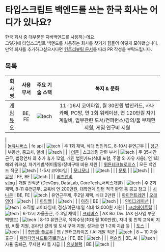 # 타입스크립트 백엔드를 쓰는 한국 회사는 어디가 있나요?

한국 회사 중 대부분은 자바백엔드를 사용하는데요.  
그렇기에 타입스크립트 백엔드를 사용하는 회사를 찾기가 힘들어 이렇게 모아봤습니다.  
만약 회사를 추가하고싶으시다면 [컨트리뷰팅 문서](./CONTRIBUTING.md)를 따라 PR 작성을 부탁드립니다.

## 목록

|                                                 회사명                                                  |                      사용 부서                      |                                     주요 기술 스택                                      |                                                              복지 & 문화                                                              |
| :-----------------------------------------------------------------------------------------------------: | :-------------------------------------------------: | :-------------------------------------------------------------------------------------: | :-----------------------------------------------------------------------------------------------------------------------------------: |
|  [게임듀오](https://gameduo.career.greetinghr.com/ko/introduce#7b1e9a97-5dde-4acb-b86a-1c3f6053bad1fe)  |                         BE, FE                          |          ![tech](https://skillicons.dev/icons?i=ts,nestjs,express&theme=light)          | 11-16시 코어타임, 월 30만원 법인카드, 사내 카페, PC방, 연 1회 워케이션, 연 120만원 자기계발비, 업무관련 도서/컨퍼런스/강의/툴 무제한 지원, 게임 연구비 지원 |
|     
|                                 [놀유니버스](https://nol-universe.com/)                                 |                       fe api                        |           ![tech](https://skillicons.dev/icons?i=ts,nodejs,nest&theme=light)            |                                              주 1회 재택, 식대 법인카드, 8-10시 유연근무                                              |
|                                 [당근](https://about.daangn.com/jobs/)                                  |                부동산, 중고차, 알바                 |          ![tech](https://skillicons.dev/icons?i=ts,nodejs,express&theme=light)          |                                                                                                                                       |
|                                 [더즌](https://dozn.career.greetinghr.com/ko/apply)                                  |                스크래핑 관련 부서                | ![tech](https://skillicons.dev/icons?i=ts,nodejs,express,python,postgresql&theme=light) | 주 35시간 근무, 법정연차 외 추가 휴가 12일, 개인 법인카드(식대 포함, 주말 외 자유 사용), 연 1회 해외 워크샵, 자기계발/취미활동/장비구매 비용 지원 |
|                    [뤼튼테크놀로지스](https://wrtn.career.greetinghr.com/en/career)                     |                  모든 백엔드 직군                   |       ![tech](https://skillicons.dev/icons?i=ts,express,nestjs,mongo&theme=light)       |                                                            1-5시 코어타임                                                             |
|                [모니모니](https://www.monymony.co/d88775ef-388d-417c-9cd4-3510bd2e8133)                 |                                                     |          ![tech](https://skillicons.dev/icons?i=ts,nodejs,graphql&theme=light)          |                                                                                                                                       |
|                            [문토](https://people.munto.kr/nodejs-developer)                             |                                                     |       ![tech](https://skillicons.dev/icons?i=ts,nodejs,nestjs,prisma&theme=light)       |                                                                                                                                       |
|                                     [뮤팟](https://www.mewpot.com)                                      |                       FE, BE                        |              ![tech](https://skillicons.dev/icons?i=ts,nextjs,ruby,rails)               |                                                                                                                                       |
|                   [버즈앤비](https://www.bzznbyd.com/)<br/>[vling](https://vling.net)                   | 개발 전직군 (DevOps, DataLab, CoreTech\_서비스개발) |   ![tech](https://skillicons.dev/icons?i=ts,nodejs,express,graphql,mongo&theme=light)   |                          주 2회 재택, 8-11 유연근무, 교육비 연 200만원, 대학연계 인턴 적극 환영 등 공고 참고                          |
|                             [시나몬](https://cinamoncareers.ninehire.site/)                             |                       BE, FE                        |       ![tech](https://skillicons.dev/icons?i=ts,nestjs,mongo,nextjs&theme=light)        |                                                  유연근무제, 주2일 재택, 식대 2만원                                                   |
|                              [아이언트레인](https://blog.irontrain.co.kr/)                              |   [오래영어](https://www.longedu.co.kr/default/)    |             ![tech](https://skillicons.dev/icons?i=ts,express&theme=light)              |                                                                                                                                       |
|                                   [아임웹](https://recruit.imweb.me)                                    |                                                     |           ![tech](https://skillicons.dev/icons?i=ts,nodejs,nest&theme=light)            |                                                                                                                                       |
|                               [아하](https://www.wanted.co.kr/wd/263476)                                |                         BE                          |          ![tech](https://skillicons.dev/icons?i=ts,nodejs,nestjs&theme=light)           |                                                                                                                                       |
| [인티그레이션](https://medistream.career.greetinghr.com/ko/career#d160b0f9-da73-4881-8e1a-868e24f153f7) |                                                     |              ![tech](https://skillicons.dev/icons?i=ts,nodejs&theme=light)              |                                         조직별 코어타임제, 점심/야근/휴일 식대 12,000원 지원                                          |
|   [크리에이트립](https://creatrip.career.greetinghr.com/ko/home#f091e1dc-28de-4dd3-8a2f-0c2ef9d6ffe2)   |                                                     |   ![tech](https://skillicons.dev/icons?i=ts,nodejs,nestjs,graphql,mongo&theme=light)    |                                                     6-12시 자율출근, 주 3일 재택                                                      |
|                    [크레버스](https://www.jobkorea.co.kr/Recruit/Co_Read/C/38612178)                    |         AX Biz Div. (AX 신사업 부문 백엔드)         | ![tech](https://skillicons.dev/icons?i=ts,nodejs,nestjs,prisma,redis,mongo&theme=light) | 8-10 유연근무, 육아수당(최대 월 100만원), 자녀 및 친척 교육비 지원, AI툴 지원, 온라인 강의 및 도서 구매 지원, 성과급 연 1-2회 지급 등 |
|                                   [토스](https://toss.im/career/jobs)                                   |                                                     |              ![tech](https://skillicons.dev/icons?i=ts,nodejs&theme=light)              |                                                                                                                                       |
|                   [협업툴 플로우](https://flow.team/kr/recruit?detail=web-developer)                    |          웹 / 엔터프라이즈 / AI 개발 직군           |       ![tech](https://skillicons.dev/icons?i=ts,nodejs,express,nest&theme=light)        |                                                            8 ~ 10 자율출근                                                            |
|                   [패러다임시프트(히로인스)](https://www.wanted.co.kr/company/49807)                    |                       FE, BE                        |   ![tech](https://skillicons.dev/icons?i=ts,nodejs,nestjs,nextjs,prisma&theme=light)    |                                                                                                                                       |
|                                 [퍼슬리](https://slashpage.com/persly)                                  |                       BE, AI                        |  ![tech](https://skillicons.dev/icons?i=ts,nodejs,express,supabase,prisma&theme=light)  |                                                    자율 출퇴근, 무제한 AI 툴 지급                                                     |
|                                 [유닛블랙](https://unitblack.co.kr/)                                 |                       BE                     |  ![tech](https://skillicons.dev/icons?i=ts,nodejs,nestjs&theme=light)  |                                                                                                        |
